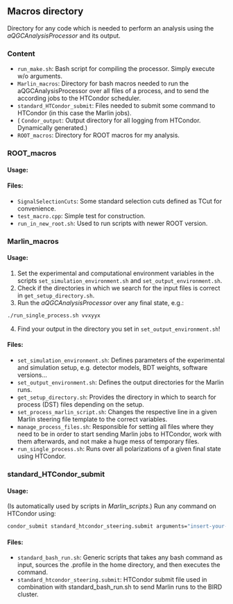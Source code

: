## Macros directory

Directory for any code which is needed to perform an analysis using the *aQGCAnalysisProcessor* and its output.

### Content

- ```run_make.sh```: Bash script for compiling the processor. Simply execute w/o arguments.
- ```Marlin_macros```: Directory for bash macros needed to run the aQGCAnalysisProcessor over all files of a process, and to send the according jobs to the HTCondor scheduler.
- ```standard_HTCondor_submit```: Files needed to submit some command to HTCondor (in this case the Marlin jobs).
- ( ```Condor_output```: Output directory for all logging from HTCondor. Dynamically generated.) 
- ```ROOT_macros```: Directory for ROOT macros for my analysis.

### ROOT_macros

#### Usage:

<!-- TODO -->

#### Files:
- ```SignalSelectionCuts```: Some standard selection cuts defined as TCut for convenience.  
- ```test_macro.cpp```: Simple test for construction.
- ```run_in_new_root.sh```: Used to run scripts with newer ROOT version.
 
 
### Marlin_macros

#### Usage:

1. Set the experimental and computational environment variables in the scripts ```set_simulation_environment.sh``` and ```set_output_environment.sh```.
2. Check if the directories in which we search for the input files is correct in ```get_setup_directory.sh```.
3. Run the *aQGCAnalysisProcessor* over any final state, e.g.:
```bash
./run_single_process.sh vvxyyx
```
4. Find your output in the directory you set in ```set_output_environment.sh```!


#### Files:
- ```set_simulation_environment.sh```: Defines parameters of the experimental and simulation setup, e.g. detector models, BDT weights, software versions...
- ```set_output_environment.sh```: Defines the output directories for the Marlin runs.
- ```get_setup_directory.sh```: Provides the directory in which to search for process (DST) files depending on the setup. 
- ```set_process_marlin_script.sh```: Changes the respective line in a given Marlin steering file template to the correct variables.
- ```manage_process_files.sh```: Responsible for setting all files where they need to be in order to start sending Marlin jobs to HTCondor, work with them afterwards, and not make a huge mess of temporary files.
- ```run_single_process.sh```: Runs over all polarizations of a given final state using HTCondor.

### standard_HTCondor_submit 

#### Usage:

(Is automatically used by scripts in *Marlin_scripts*.)
Run any command on HTCondor using:
```bash
condor_submit standard_htcondor_steering.submit arguments="insert-your-command-here"
```

#### Files:
- ```standard_bash_run.sh```: Generic scripts that takes any bash command as input, sources the .profile in the home directory, and then executes the command.
- ```standard_htcondor_steering.submit```: HTCondor submit file used in combination with standard_bash_run.sh to send Marlin runs to the BIRD cluster.
